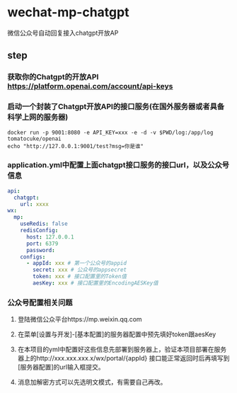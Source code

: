 # wechat-mp-chatgpt
微信公众号自动回复接入chatgpt开放AP

## step
### 获取你的Chatgpt的开放API https://platform.openai.com/account/api-keys
### 启动一个封装了Chatgpt开放API的接口服务(在国外服务器或者具备科学上网的服务器)
```shell
docker run -p 9001:8080 -e API_KEY=xxx -e -d -v $PWD/log:/app/log tomatocuke/openai
echo "http://127.0.0.1:9001/test?msg=你是谁"
```

### application.yml中配置上面chatgpt接口服务的接口url，以及公众号信息
```yaml
api:
  chatgpt:
    url: xxxx
wx:
  mp:
    useRedis: false
    redisConfig:
      host: 127.0.0.1
      port: 6379
      password:
    configs:
      - appId: xxx # 第一个公众号的appid
        secret: xxx # 公众号的appsecret
        token: xxx # 接口配置里的Token值
        aesKey: xxx # 接口配置里的EncodingAESKey值
```

### 公众号配置相关问题
1. 登陆微信公众平台https://mp.weixin.qq.com

2. 在菜单[设置与开发]-[基本配置]的服务器配置中预先填好token跟aesKey

3. 在本项目的yml中配置好这些信息先部署到服务器上，验证本项目部署在服务器上的http://xxx.xxx.xxx.x/wx/portal/{appId} 接口能正常返回时后再填写到[服务器配置]的url输入框提交。

4. 消息加解密方式可以先选明文模式，有需要自己再改。
